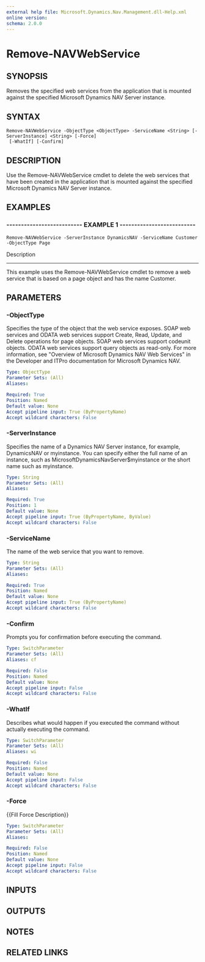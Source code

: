 ```yaml
---
external help file: Microsoft.Dynamics.Nav.Management.dll-Help.xml
online version: 
schema: 2.0.0
---
```


# Remove-NAVWebService

## SYNOPSIS
Removes the specified web services from the application that is mounted against the specified Microsoft Dynamics NAV Server instance.

## SYNTAX

```
Remove-NAVWebService -ObjectType <ObjectType> -ServiceName <String> [-ServerInstance] <String> [-Force]
 [-WhatIf] [-Confirm]
```

## DESCRIPTION
Use the Remove-NAVWebService cmdlet to delete the web services that have been created in the application that is mounted against the specified Microsoft Dynamics NAV Server instance.

## EXAMPLES

### -------------------------- EXAMPLE 1 --------------------------
```
Remove-NAVWebService -ServerInstance DynamicsNAV -ServiceName Customer -ObjectType Page
```

Description

-----------

This example uses the Remove-NAVWebService cmdlet to remove a web service that is based on a page object and has the name Customer.

## PARAMETERS

### -ObjectType
Specifies the type of the object that the web service exposes.
SOAP web services and ODATA web services support Create, Read, Update, and Delete operations for page objects.
SOAP web services support codeunit objects.
ODATA web services support query objects as read-only.
For more information, see "Overview of Microsoft Dynamics NAV Web Services" in the Developer and ITPro documentation for Microsoft Dynamics NAV.

```yaml
Type: ObjectType
Parameter Sets: (All)
Aliases: 

Required: True
Position: Named
Default value: None
Accept pipeline input: True (ByPropertyName)
Accept wildcard characters: False
```

### -ServerInstance
Specifies the name of a Dynamics NAV Server instance, for example, DynamicsNAV or myinstance.
You can specify either the full name of an instance, such as MicrosoftDynamicsNavServer$myinstance or the short name such as myinstance.

```yaml
Type: String
Parameter Sets: (All)
Aliases: 

Required: True
Position: 1
Default value: None
Accept pipeline input: True (ByPropertyName, ByValue)
Accept wildcard characters: False
```

### -ServiceName
The name of the web service that you want to remove.

```yaml
Type: String
Parameter Sets: (All)
Aliases: 

Required: True
Position: Named
Default value: None
Accept pipeline input: True (ByPropertyName)
Accept wildcard characters: False
```

### -Confirm
Prompts you for confirmation before executing the command.

```yaml
Type: SwitchParameter
Parameter Sets: (All)
Aliases: cf

Required: False
Position: Named
Default value: None
Accept pipeline input: False
Accept wildcard characters: False
```

### -WhatIf
Describes what would happen if you executed the command without actually executing the command.

```yaml
Type: SwitchParameter
Parameter Sets: (All)
Aliases: wi

Required: False
Position: Named
Default value: None
Accept pipeline input: False
Accept wildcard characters: False
```

### -Force
{{Fill Force Description}}

```yaml
Type: SwitchParameter
Parameter Sets: (All)
Aliases: 

Required: False
Position: Named
Default value: None
Accept pipeline input: False
Accept wildcard characters: False
```

## INPUTS

## OUTPUTS

## NOTES
## RELATED LINKS

